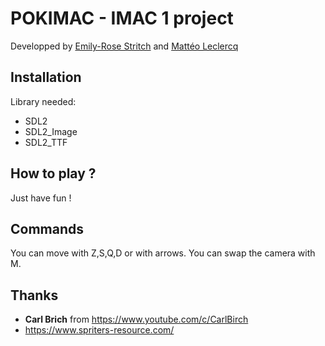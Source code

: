 # POKIMAC - IMAC 1 project

Developped by [Emily-Rose Stritch](https://github.com/emilyrosest) and [Mattéo Leclercq](https://github.com/MatteoL-W)

## Installation

Library needed:

- SDL2
- SDL2_Image
- SDL2_TTF

## How to play ?

Just have fun !

## Commands

You can move with Z,S,Q,D or with arrows.
You can swap the camera with M.

## Thanks

- **Carl Brich** from https://www.youtube.com/c/CarlBirch
- https://www.spriters-resource.com/
